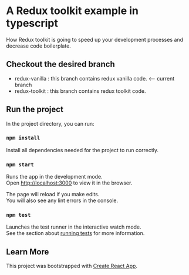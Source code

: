 # A Redux toolkit example in typescript

How Redux toolkit is going to speed up your development processes and decrease code boilerplate.

## Checkout the desired branch

 - redux-vanilla : this branch contains redux vanilla code. <-- current branch
 - redux-toolkit : this branch contains redux toolkit code.

## Run the project

In the project directory, you can run:

### `npm install`

Install all dependencies needed for the project to run correctly.<br />
### `npm start`

Runs the app in the development mode.<br />
Open [http://localhost:3000](http://localhost:3000) to view it in the browser.

The page will reload if you make edits.<br />
You will also see any lint errors in the console.

### `npm test`

Launches the test runner in the interactive watch mode.<br />
See the section about [running tests](https://facebook.github.io/create-react-app/docs/running-tests) for more information.

## Learn More

This project was bootstrapped with [Create React App](https://github.com/facebook/create-react-app).
